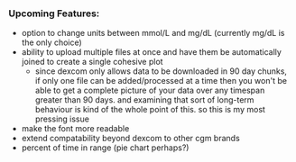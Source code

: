 ### Upcoming Features: 
  - option to change units between mmol/L and mg/dL (currently mg/dL is the only choice)
  - ability to upload multiple files at once and have them be automatically joined to create a single cohesive plot
      - since dexcom only allows data to be downloaded in 90 day chunks, if only one file can be added/processed at a time
        then you won't be able to get a complete picture of your data over any timespan greater than 90 days. and examining
        that sort of long-term behaviour is kind of the whole point of this. so this is my most pressing issue
  - make the font more readable
  - extend compatability beyond dexcom to other cgm brands
  - percent of time in range (pie chart perhaps?)
